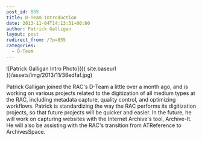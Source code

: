 ```yaml
---
post_id: 855
title: D-Team Introduction
date: 2013-11-04T14:13:31+00:00
author: Patrick Galligan
layout: post
redirect_from: /?p=855
categories:
  - D-Team
---
```

![Patrick Galligan Intro Photo]({{ site.baseurl }}/assets/img/2013/11/38edfaf.jpg)

Patrick Galligan joined the RAC's D-Team a little over a month ago, and is working on various projects related to the digitization of all medium types at the RAC, including metadata capture, quality control, and optimizing workflows. Patrick is standardizing the way the RAC performs its digitization projects, so that future projects will be quicker and easier. In the future, he will work on capturing websites with the Internet Archive's tool, Archive-It. He will also be assisting with the RAC's transition from ATReference to ArchivesSpace.
